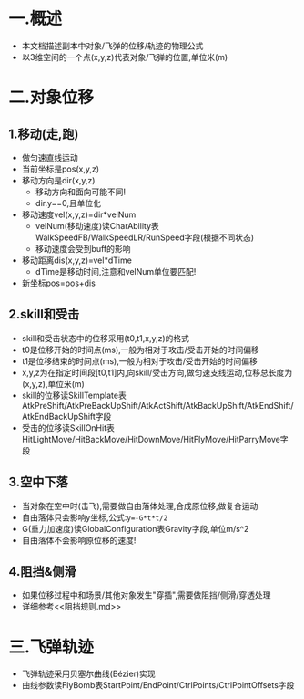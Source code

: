 # 一.概述

- 本文档描述副本中对象/飞弹的位移/轨迹的物理公式
- 以3维空间的一个点(x,y,z)代表对象/飞弹的位置,单位米(m)

# 二.对象位移

## 1.移动(走,跑)

- 做匀速直线运动
- 当前坐标是pos(x,y,z)
- 移动方向是dir(x,y,z)
  - 移动方向和面向可能不同!
  - dir.y==0,且单位化
- 移动速度vel(x,y,z)=dir*velNum
  - velNum(移动速度)读CharAbility表WalkSpeedFB/WalkSpeedLR/RunSpeed字段(根据不同状态)
  - 移动速度会受到buff的影响
- 移动距离dis(x,y,z)=vel*dTime
  - dTime是移动时间,注意和velNum单位要匹配!
- 新坐标pos=pos+dis

## 2.skill和受击

- skill和受击状态中的位移采用(t0,t1,x,y,z)的格式
- t0是位移开始的时间点(ms),一般为相对于攻击/受击开始的时间偏移
- t1是位移结束的时间点(ms),一般为相对于攻击/受击开始的时间偏移
- x,y,z为在指定时间段[t0,t1]内,向skill/受击方向,做匀速支线运动,位移总长度为(x,y,z),单位米(m)
- skill的位移读SkillTemplate表AtkPreShift/AtkPreBackUpShift/AtkActShift/AtkBackUpShift/AtkEndShift/AtkEndBackUpShift字段
- 受击的位移读SkillOnHit表HitLightMove/HitBackMove/HitDownMove/HitFlyMove/HitParryMove字段

## 3.空中下落

- 当对象在空中时(击飞),需要做自由落体处理,合成原位移,做复合运动
- 自由落体只会影响y坐标,公式:`y=-G*t*t/2`
- G(重力加速度)读GlobalConfiguration表Gravity字段,单位m/s^2
- 自由落体不会影响原位移的速度!

## 4.阻挡&侧滑

- 如果位移过程中和场景/其他对象发生"穿插",需要做阻挡/侧滑/穿透处理
- 详细参考<<阻挡规则.md>>

# 三.飞弹轨迹

- 飞弹轨迹采用贝塞尔曲线(Bézier)实现
- 曲线参数读FlyBomb表StartPoint/EndPoint/CtrlPoints/CtrlPointOffsets字段